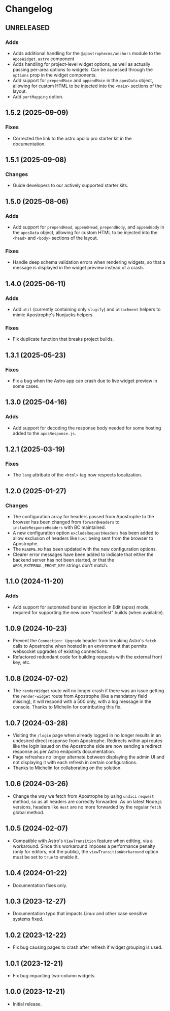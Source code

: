 # Changelog

## UNRELEASED

### Adds

* Adds additional handling for the `@apostrophecms/anchors` module to the `AposWidget.astro` component
* Adds handling for project-level widget options, as well as actually passing per-area options to widgets. Can be accessed through the `options` prop in the widget components.
* Add support for `prependMain` and `appendMain` in the `aposData` object, allowing for custom HTML to be injected into the `<main>` sections of the layout.
* Add `portMapping` option.

## 1.5.2 (2025-09-09)

### Fixes

* Corrected the link to the astro apollo pro starter kit in the documentation.

## 1.5.1 (2025-09-08)

### Changes

* Guide developers to our actively supported starter kits.

## 1.5.0 (2025-08-06)

### Adds

* Add support for `prependHead`, `appendHead`, `prependBody`, and `appendBody` in the `aposData` object, allowing for custom HTML to be injected into the `<head>` and `<body>` sections of the layout.

### Fixes

* Handle deep schema validation errors when rendering widgets, so that a message is displayed in the widget preview instead of a crash.

## 1.4.0 (2025-06-11)

### Adds

* Add `util` (currently containing only `slugify`) and `attachment` helpers to mimic Apostrophe's Nunjucks helpers.

### Fixes

* Fix duplicate function that breaks project builds.

## 1.3.1 (2025-05-23)

### Fixes

* Fix a bug when the Astro app can crash due to live widget preview in some cases.

## 1.3.0 (2025-04-16)

### Adds

* Add support for decoding the response body needed for some hosting added to the `aposResponse.js`.

## 1.2.1 (2025-03-19)

### Fixes

* The `lang` attribute of the `<html>` tag now respects localization.

## 1.2.0 (2025-01-27)

### Changes

* The configuration array for headers passed from Apostrophe to the browser has been changed from `forwardHeaders` to `includeResponseHeaders` with BC maintained.
* A new configuration option `excludeRequestHeaders` has been added to allow exclusion of headers like `host` being sent from the browser to Apostrophe.
* The `README.MD` has been updated with the new configuration options.
* Clearer error messages have been added to indicate that either the backend server has not been started, or that the `APOS_EXTERNAL_FRONT_KEY` strings don't match.

## 1.1.0 (2024-11-20)

### Adds

* Add support for automated bundles injection in Edit (apos) mode, required for supporting the new core "manifest" builds (when available).

## 1.0.9 (2024-10-23)

* Prevent the `Connection: Upgrade` header from breaking Astro's `fetch` calls to Apostrophe when hosted in an environment that permits websocket upgrades of existing connections.
* Refactored redundant code for building requests with the external front key, etc.

## 1.0.8 (2024-07-02)

* The `renderWidget` route will no longer crash if there was an issue getting the `render-widget` route from Apostrophe (like a mandatory field missing), it will respond with a 500 only, with a log message in the console. Thanks to Michelin for contributing this fix.

## 1.0.7 (2024-03-28)

* Visiting the `/login` page when already logged in no longer results in
an undesired direct response from Apostrophe. Redirects within api routes like the login issued
on the Apostrophe side are now sending a redirect response as per Astro endpoints documentation.
* Page refreshes no longer alternate between displaying the admin UI and not displaying it
with each refresh in certain configurations.
* Thanks to Michelin for collaborating on the solution.

## 1.0.6 (2024-03-26)

* Change the way we fetch from Apostrophe by using `undici` `request` method, so as all headers are correctly forwarded. As on latest Node.js versions, headers like `Host` are no more forwarded by the regular `fetch` global method.

## 1.0.5 (2024-02-07)

* Compatible with Astro's `ViewTransition` feature when editing, via
a workaround. Since this workaround imposes a performance penalty
(only for editors, not the public), the `viewTransitionWorkaround`
option must be set to `true` to enable it.

## 1.0.4 (2024-01-22)

* Documentation fixes only.

## 1.0.3 (2023-12-27)

* Documentation typo that impacts Linux and other case sensitive systems fixed.

## 1.0.2 (2023-12-22)

* Fix bug causing pages to crash after refresh if widget
grouping is used.

## 1.0.1 (2023-12-21)

* Fix bug impacting two-column widgets.

## 1.0.0 (2023-12-21)

* Initial release.
